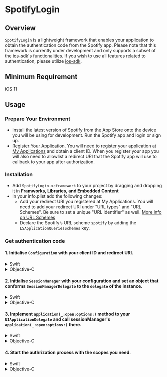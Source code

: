 # SpotifyLogin

## Overview
`SpotifyLogin` is a lightweight framework that enables your application to obtain the authentication code from the Spotify app. Please note that this framework is currently under development and only supports a subset of the [ios-sdk](https://github.com/spotify/ios-sdk)'s functionalities. If you wish to use all features related to authentication, please utilize [ios-sdk](https://github.com/spotify/ios-sdk).

## Minimum Requirement
iOS 11

## Usage
### Prepare Your Environment
- Install the latest version of Spotify from the App Store onto the device you will be using for development. Run the Spotify app and login or sign up.
- [Register Your Application](https://developer.spotify.com/documentation/web-api/concepts/apps#register-your-app). You will need to register your application at [My Applications](https://developer.spotify.com/dashboard) and obtain a client ID. When you register your app you will also need to allowlist a redirect URI that the Spotify app will use to callback to your app after authorization.

### Installation
- Add `SpotifyLogin.xcframework` to your project by dragging and dropping it in <b>Framworks, Libraries, and Embedded Content</b>
- In your info.plist add the following changes: 
   - Add your redirect URI you registered at My Applications. You will need to add your redirect URI under "URL types" and "URL Schemes". Be sure to set a unique "URL identifier" as well. [More info on URL Schemes](https://developer.apple.com/library/content/documentation/iPhone/Conceptual/iPhoneOSProgrammingGuide/Inter-AppCommunication/Inter-AppCommunication.html#//apple_ref/doc/uid/TP40007072-CH6-SW1)
   - Declare the Spotify’s URL scheme `spotify` by adding the `LSApplicationQueriesSchemes` key.
   
### Get authentication code
#### 1. Initialise `Configuration` with your client ID and redirect URI.

<details>

<summary>Swift</summary>

```swift
import SpotifyLogin

let configuration = Configuration(clientID: "your_client_id", redirectURLString: "your_redirect_uri")
```

</details>

<details>

<summary>Objective-C</summary>

```objective-c
#import <SpotifyLogin/SpotifyLogin.h>

SPTConfiguration* configuration = [[SPTConfiguration alloc] initWithClientID:@"your_client_id" redirectURLString:@"your_redirect_uri"];
```

</details>

#### 2. Initialise `SessionManager` with your configuration and set an object that conforms `SessionManagerDelegate` to the `delegate` of the instance.
   
<details>
   
<summary>Swift</summary>
   
```swift
let sessionManager = SessionManager(configuration: configuration)
sessionManager.delegate = <#delegate object#>
```

</details>
   
<details>
   
<summary>Objective-C</summary>

```objective-c
_sessionManager = [[SPTSessionManager alloc] initWithConfiguration:configuration];
_sessionManager.delegate = <#delegate object#>;
```
   
</details>
   
#### 3. Implement `application(_:open:options:)` method to your `UIApplicationDelegate` and call sessionManager's `application(_:open:options:)` there.
   
<details>

<summary>Swift</summary>
   
```swift
class AppDelegate: NSObject, UIApplicationDelegate {
    func application(_ application: UIApplication, open url: URL, options: [UIApplication.OpenURLOptionsKey : Any] = [:]) -> Bool {
        return sessionManager.openURL(url)
    }
}
```

</details>
   
<details>
   
<summary>Objective-C</summary>

```objective-c
@implementation AppDelegate
   
- (BOOL)application:(UIApplication *)app openURL:(NSURL *)url options:(NSDictionary<UIApplicationOpenURLOptionsKey,id> *)options {
    return [_sessionManager openURL:url];
}

@end
```

</details>
   
#### 4. Start the authrization process with the scopes you need.
   
<details>
   
<summary>Swift</summary>

```swift
sessionManager.startAuthorizationCodeProcess(with: [.playlistModifyPublic, .playlistModifyPrivate])
```

</details>
   
<details>
   
<summary>Objective-C</summary>

```objective-c
[_sessionManager startAuthorizationCodeProcessWith:SPTScopePlaylistModifyPublic|SPTScopePlaylistModifyPublic];
```
   
</details>
   
